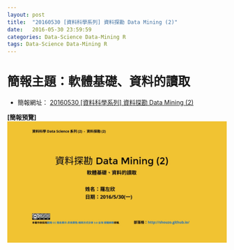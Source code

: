 ```yaml
---
layout: post
title:  "20160530 [資料科學系列] 資料探勘 Data Mining (2)"
date:   2016-05-30 23:59:59
categories: Data-Science Data-Mining R
tags: Data-Science Data-Mining R
---
```





# 簡報主題：軟體基礎、資料的讀取
* 簡報網址： [20160530 [資料科學系列] 資料探勘 Data Mining (2)](/collections/data-science/20160530-Data-Mining-2.html)


**[簡報預覽]**
![](/assets/20160530/cover.jpg)